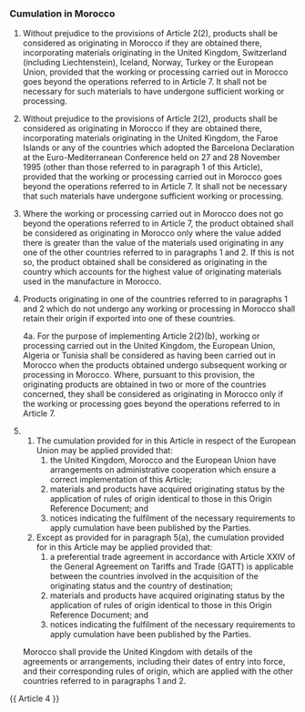 ### Cumulation in Morocco

1. Without prejudice to the provisions of Article 2(2), products shall be considered as originating in Morocco if they are obtained there, incorporating materials originating in the United Kingdom, Switzerland (including Liechtenstein), Iceland, Norway, Turkey or the European Union, provided that the working or processing carried out in Morocco goes beyond the operations referred to in Article 7. It shall not be necessary for such materials to have undergone sufficient working or processing.

2. Without prejudice to the provisions of Article 2(2), products shall be considered as originating in Morocco if they are obtained there, incorporating materials originating in the United Kingdom, the Faroe Islands or any of the countries which adopted the Barcelona Declaration at the Euro-Mediterranean Conference held on 27 and 28 November 1995 (other than those referred to in paragraph 1 of this Article), provided that the working or processing carried out in Morocco goes beyond the operations referred to in Article 7. It shall not be necessary that such materials have undergone sufficient working or processing.

3. Where the working or processing carried out in Morocco does not go beyond the operations referred to in Article 7, the product obtained shall be considered as originating in Morocco only where the value added there is greater than the value of the materials used originating in any one of the other countries referred to in paragraphs 1 and 2. If this is not so, the product obtained shall be considered as originating in the country which accounts for the highest value of originating materials used in the manufacture in Morocco.

4. Products originating in one of the countries referred to in paragraphs 1 and 2 which do not undergo any working or processing in Morocco shall retain their origin if exported into one of these countries.

    4a. For the purpose of implementing Article 2(2)(b), working or processing carried out in the United Kingdom, the European Union, Algeria or Tunisia shall be considered as having been carried out in Morocco when the products obtained undergo subsequent working or processing in Morocco. Where, pursuant to this provision, the originating products are obtained in two or more of the countries concerned, they shall be considered as originating in Morocco only if the working or processing goes beyond the operations referred to in Article 7.

5. 
   1. The cumulation provided for in this Article in respect of the European Union may be applied provided that:
      1. the United Kingdom, Morocco and the European Union have arrangements on administrative cooperation which ensure a correct implementation of this Article; 
      2. materials and products have acquired originating status by the application of rules of origin identical to those in this Origin Reference Document; and
      3. notices indicating the fulfilment of the necessary requirements to apply cumulation have been published by the Parties.
   2. Except as provided for in paragraph 5(a), the cumulation provided for in this Article may be applied provided that:
      1. a preferential trade agreement in accordance with Article XXIV of the General Agreement on Tariffs and Trade (GATT) is applicable between the countries involved in the acquisition of the originating status and the country of destination;
      2. materials and products have acquired originating status by the application of rules of origin identical to those in this Origin Reference Document; and
      3. notices indicating the fulfilment of the necessary requirements to apply cumulation have been published by the Parties.

    Morocco shall provide the United Kingdom with details of the agreements or arrangements, including their dates of entry into force, and their corresponding rules of origin, which are applied with the other countries referred to in paragraphs 1 and 2.

{{ Article 4 }}
